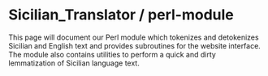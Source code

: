 # Sicilian_Translator / perl-module

This page will document our Perl module which tokenizes and detokenizes Sicilian and English text and provides subroutines for the website interface.  The module also contains utilities to perform a quick and dirty lemmatization of Sicilian language text.
